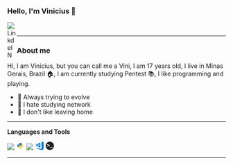 ### Hello, I'm Vinicius 👋
<a target="_blank" href="https://twitter.com/ViniciusVnZ1">
  <img align="left" alt="LinkdeIN" width="22px" src="https://cdn.jsdelivr.net/npm/simple-icons@v3/icons/twitter.svg" />
</a>
</br>

---- 

### About me
Hi, I am Vinicius, but you can call me a Vini, I am 17 years old, I live in Minas Gerais, Brazil 🏠, I am currently studying Pentest 📚, I like programming and playing.

* 👾 Always trying to evolve
* 🤡 I hate studying network
* 🏡 I don't like leaving home

----

**Languages and Tools**

<code><img height="20" src="https://i.imgur.com/t90d0He.png"></code>
<code><img height="20" src="https://raw.githubusercontent.com/github/explore/80688e429a7d4ef2fca1e82350fe8e3517d3494d/topics/python/python.png"></code>
<code><img height="20" src="https://i.imgur.com/Ic983V5.png"></code>
<code><img height="20" src="https://raw.githubusercontent.com/github/explore/80688e429a7d4ef2fca1e82350fe8e3517d3494d/topics/visual-studio-code/visual-studio-code.png"></code>
<code><img height="20" src="https://raw.githubusercontent.com/github/explore/80688e429a7d4ef2fca1e82350fe8e3517d3494d/topics/terminal/terminal.png"></code>

----
